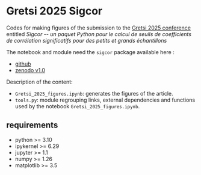 # Gretsi 2025 Sigcor

Codes for making figures of the submission to the [Gretsi 2025 conference](https://gretsi.fr/colloque2025/) entitled 
_Sigcor -- un paquet Python pour le calcul de seuils de coefficients de corrélation significatifs pour des petits et grands échantillons_

The notebook and module need the `sigcor` package available here : 
- [github](https://github.com/gjpcbecq/sigcor.git)
- [zenodo v1.0](https://doi.org/10.5281/zenodo.15115356)

Description of the content: 
- `Gretsi_2025_figures.ipynb`: generates the figures of the article.
- `tools.py`: module regrouping links, external dependencies and functions used by the  notebook `Gretsi_2025_figures.ipynb`. 

## requirements
- python >= 3.10
- ipykernel >= 6.29
- jupyter >= 1.1
- numpy >= 1.26
- matplotlib >= 3.5

